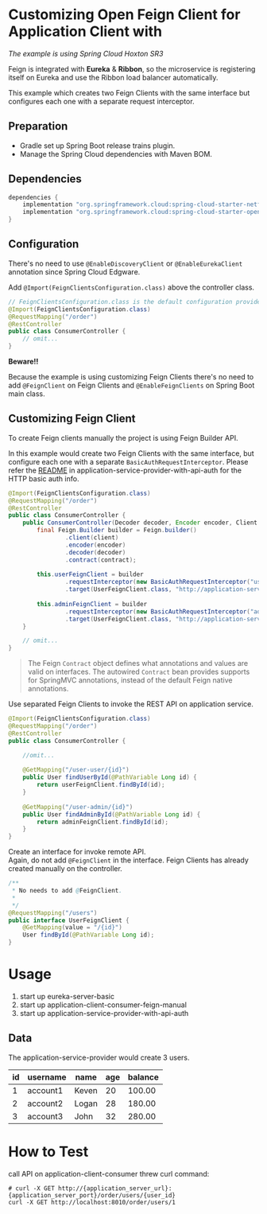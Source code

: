 # Customizing Open Feign Client for Application Client with 
_The example is using Spring Cloud Hoxton SR3_

Feign is integrated with **Eureka** & **Ribbon**, so the microservice is registering itself on Eureka and use the Ribbon load balancer automatically.

This example which creates two Feign Clients with the same interface but configures each one with a separate request interceptor.

## Preparation
- Gradle set up Spring Boot release trains plugin.
- Manage the Spring Cloud dependencies with Maven BOM.

## Dependencies
```groovy
dependencies {
    implementation "org.springframework.cloud:spring-cloud-starter-netflix-eureka-client"
    implementation "org.springframework.cloud:spring-cloud-starter-openfeign"
}
```
## Configuration
There's no need to use `@EnableDiscoveryClient` or `@EnableEurekaClient` annotation since Spring Cloud Edgware.

Add `@Import(FeignClientsConfiguration.class)` above the controller class.
```java
// FeignClientsConfiguration.class is the default configuration provided by Spring Cloud Netflix.
@Import(FeignClientsConfiguration.class)
@RequestMapping("/order")
@RestController
public class ConsumerController {
    // omit...
}
```

**Beware!!**

Because the example is using customizing Feign Clients there's no need to add `@FeignClient` on Feign Clients and `@EnableFeignClients` on Spring Boot main class.

## Customizing Feign Client
To create Feign clients manually the project is using Feign Builder API.

In this example would create two Feign Clients with the same interface, but configure each one with a separate `BasicAuthRequestInterceptor`. Please refer the [README](../application-service-provider-with-api-auth/README.md#Authenticated-Users) in application-service-provider-with-api-auth for the HTTP basic auth info.
```java
@Import(FeignClientsConfiguration.class)
@RequestMapping("/order")
@RestController
public class ConsumerController {
    public ConsumerController(Decoder decoder, Encoder encoder, Client client, Contract contract) {
        final Feign.Builder builder = Feign.builder()
                .client(client)
                .encoder(encoder)
                .decoder(decoder)
                .contract(contract);
    
        this.userFeignClient = builder
                .requestInterceptor(new BasicAuthRequestInterceptor("user", "password1"))
                .target(UserFeignClient.class, "http://application-service-provider/");
    
        this.adminFeignClient = builder
                .requestInterceptor(new BasicAuthRequestInterceptor("admin", "password2"))
                .target(UserFeignClient.class, "http://application-service-provider");
    }

    // omit...
}
```
> The Feign `Contract` object defines what annotations and values are valid on interfaces. The autowired `Contract` bean provides supports for SpringMVC annotations, instead of the default Feign native annotations.


Use separated Feign Clients to invoke the REST API on application service.
```java
@Import(FeignClientsConfiguration.class)
@RequestMapping("/order")
@RestController
public class ConsumerController {

    //omit...
    
    @GetMapping("/user-user/{id}")
    public User findUserById(@PathVariable Long id) {
        return userFeignClient.findById(id);
    }
    
    @GetMapping("/user-admin/{id}")
    public User findAdminById(@PathVariable Long id) {
        return adminFeignClient.findById(id);
    }
}
```

Create an interface for invoke remote API. <br>
Again, do not add `@FeignClient` in the interface. Feign Clients has already created manually on the controller.
```java
/**
 * No needs to add @FeignClient.
 * 
 */
@RequestMapping("/users")
public interface UserFeignClient {
    @GetMapping(value = "/{id}")
    User findById(@PathVariable Long id);
}
```

# Usage
1. start up eureka-server-basic
2. start up application-client-consumer-feign-manual
3. start up application-service-provider-with-api-auth

## Data
The application-service-provider would create 3 users.

| id | username | name | age | balance |
|---|---|---|---|---|
| 1 | account1 | Keven | 20 | 100.00 |
| 2 | account2 | Logan | 28 | 180.00 |
| 3 | account3 | John | 32 | 280.00 |

# How to Test
call API on application-client-consumer threw curl command:
```shell script
# curl -X GET http://{application_server_url}:{application_server_port}/order/users/{user_id}
curl -X GET http://localhost:8010/order/users/1
```